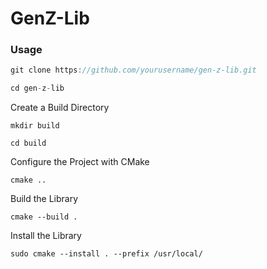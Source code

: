
# GenZ-Lib


### Usage
```c++
git clone https://github.com/yourusername/gen-z-lib.git
```
```c++
cd gen-z-lib
```

Create a Build Directory
```
mkdir build
```
```
cd build
```
Configure the Project with CMake

```
cmake ..
```
Build the Library

```
cmake --build .
```
Install the Library

```
sudo cmake --install . --prefix /usr/local/
```